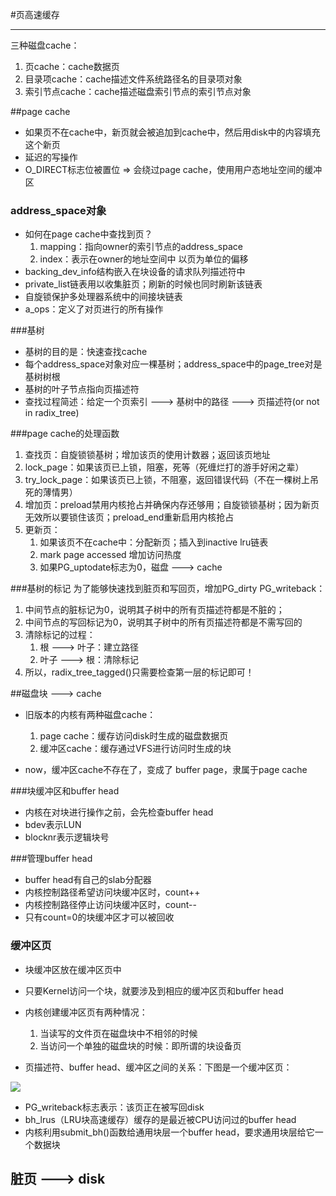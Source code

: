 #页高速缓存

----------
三种磁盘cache：

1. 页cache：cache数据页
2. 目录项cache：cache描述文件系统路径名的目录项对象
3. 索引节点cache：cache描述磁盘索引节点的索引节点对象

##page cache
- 如果页不在cache中，新页就会被追加到cache中，然后用disk中的内容填充这个新页
- 延迟的写操作
- O_DIRECT标志位被置位 => 会绕过page cache，使用用户态地址空间的缓冲区

### address_space对象
- 如何在page cache中查找到页？
	1. mapping：指向owner的索引节点的address_space
	2. index：表示在owner的地址空间中 以页为单位的偏移
- backing\_dev\_info结构嵌入在块设备的请求队列描述符中
- private_list链表用以收集脏页；刷新的时候也同时刷新该链表
- 自旋锁保护多处理器系统中的间接块链表
- a_ops：定义了对页进行的所有操作

###基树
- 基树的目的是：快速查找cache
- 每个address_space对象对应一棵基树；address_space中的page_tree对是基树树根
- 基树的叶子节点指向页描述符
- 查找过程简述：给定一个页索引 ---> 基树中的路径 ---> 页描述符(or not in radix_tree)

###page cache的处理函数

1. 查找页：自旋锁锁基树；增加该页的使用计数器；返回该页地址
2. lock\_page：如果该页已上锁，阻塞，死等（死缠烂打的游手好闲之辈）
3. try\_lock\_page：如果该页已上锁，不阻塞，返回错误代码（不在一棵树上吊死的薄情男）
4. 增加页：preload禁用内核抢占并确保内存还够用；自旋锁锁基树；因为新页无效所以要锁住该页；preload\_end重新启用内核抢占
5. 更新页：
	1. 如果该页不在cache中：分配新页；插入到inactive lru链表
	2. mark page accessed 增加访问热度
	3. 如果PG\_uptodate标志为0，磁盘 ---> cache

###基树的标记
为了能够快速找到脏页和写回页，增加PG\_dirty PG\_writeback：

1. 中间节点的脏标记为0，说明其子树中的所有页描述符都是不脏的；
2. 中间节点的写回标记为0，说明其子树中的所有页描述符都是不需写回的
3. 清除标记的过程：
	1. 根 ---> 叶子：建立路径
	2. 叶子 ---> 根：清除标记
4. 所以，radix\_tree\_tagged()只需要检查第一层的标记即可！

##磁盘块 ---> cache
- 旧版本的内核有两种磁盘cache：
	1. page cache：缓存访问disk时生成的磁盘数据页
	2. 缓冲区cache：缓存通过VFS进行访问时生成的块

- now，缓冲区cache不存在了，变成了 buffer page，隶属于page cache

###块缓冲区和buffer head

- 内核在对块进行操作之前，会先检查buffer head
- bdev表示LUN
- blocknr表示逻辑块号

###管理buffer head
- buffer head有自己的slab分配器
- 内核控制路径希望访问块缓冲区时，count++
- 内核控制路径停止访问块缓冲区时，count--
- 只有count=0的块缓冲区才可以被回收

### 缓冲区页
- 块缓冲区放在缓冲区页中
- 只要Kernel访问一个块，就要涉及到相应的缓冲区页和buffer head
- 内核创建缓冲区页有两种情况：
		
	1. 当读写的文件页在磁盘块中不相邻的时候
	2. 当访问一个单独的磁盘块的时候：即所谓的块设备页

- 页描述符、buffer head、缓冲区之间的关系：下图是一个缓冲区页：

![](http://i.imgur.com/s3gQk4p.jpg)

- PG_writeback标志表示：该页正在被写回disk
- bh\_lrus（LRU块高速缓存）缓存的是最近被CPU访问过的buffer head
- 内核利用submit_bh()函数给通用块层一个buffer head，要求通用块层给它一个数据块

## 脏页 ---> disk



